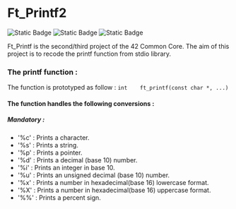 # Ft_Printf2
![Static Badge](https://img.shields.io/badge/Grade-100-green) ![Static Badge](https://img.shields.io/badge/Bonus-No-red?style=flat)
 ![Static Badge](https://img.shields.io/badge/Language-C-blue?style=flat)

Ft_Printf is the second/third project of the 42 Common Core.
The aim of this project is to recode the printf function from stdio library.
### The printf function :
The function is prototyped as follow :
	`int	ft_printf(const char *, ...)`
#### The function handles the following conversions :
##### Mandatory :
- '%c' : Prints a character.
- '%s' : Prints a string.
- '%p' : Prints a pointer.
- '%d' : Prints a decimal (base 10) number.
- '%i' : Prints an integer in base 10.
- '%u' : Prints an unsigned decimal (base 10) number.
- '%x' : Prints a number in hexadecimal(base 16) lowercase format.
- '%X' : Prints a number in hexadecimal(base 16) uppercase format.
- '%%' : Prints a percent sign.
